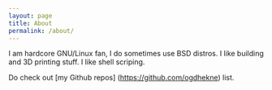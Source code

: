 ```yaml
---
layout: page
title: About
permalink: /about/
---
```


I am hardcore GNU/Linux fan, I do sometimes use BSD distros.
I like building and 3D printing stuff.
I like shell scriping.

Do check out [my Github repos] (https://github.com/ogdhekne) list.